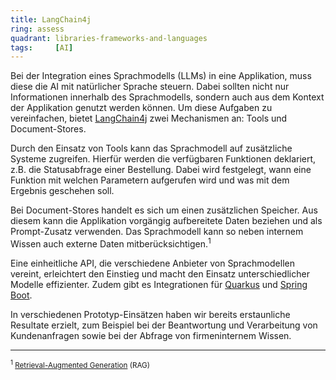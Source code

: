 ```yaml
---
title: LangChain4j
ring: assess
quadrant: libraries-frameworks-and-languages
tags:     [AI]
---
```


Bei der Integration eines Sprachmodells (LLMs) in eine Applikation, muss diese die AI mit natürlicher Sprache steuern.
Dabei sollten nicht nur Informationen innerhalb des Sprachmodells, sondern auch aus dem Kontext der Applikation genutzt werden können. Um diese Aufgaben zu vereinfachen, bietet [LangChain4j][langchain4j] zwei 
Mechanismen an: Tools und Document-Stores.

Durch den Einsatz von Tools kann das Sprachmodell auf zusätzliche Systeme zugreifen. Hierfür werden die verfügbaren Funktionen
deklariert, z.B. die Statusabfrage einer Bestellung. Dabei wird festgelegt, wann eine Funktion
mit welchen Parametern aufgerufen wird und was mit dem Ergebnis geschehen soll.

Bei Document-Stores handelt es sich um einen zusätzlichen Speicher. Aus diesem kann die Applikation vorgängig
aufbereitete Daten beziehen und als Prompt-Zusatz verwenden. Das Sprachmodell kann so neben internem Wissen auch
externe Daten mitberücksichtigen.<sup>1</sup>

Eine einheitliche API, die verschiedene Anbieter von Sprachmodellen vereint, erleichtert den Einstieg und macht den
Einsatz unterschiedlicher Modelle effizienter. Zudem gibt es Integrationen für [Quarkus][quarkus-langchain4j] und
[Spring Boot][spring-boot-langchain4j].

In verschiedenen Prototyp-Einsätzen haben wir bereits erstaunliche Resultate erzielt, zum Beispiel bei der Beantwortung
und Verarbeitung von Kundenanfragen sowie bei der Abfrage von firmeninternem Wissen.

___

<small><sup>1</sup> [Retrieval-Augmented Generation][rag] (RAG)</small>

[langchain4j]: https://github.com/langchain4j/langchain4j
[rag]: https://aws.amazon.com/de/what-is/retrieval-augmented-generation
[quarkus-langchain4j]: https://quarkus.io/extensions/io.quarkiverse.langchain4j/quarkus-langchain4j-core
[spring-boot-langchain4j]: https://github.com/langchain4j/langchain4j-spring


